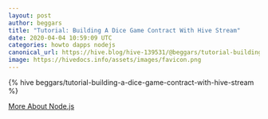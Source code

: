 ```yaml
---
layout: post
author: beggars
title: "Tutorial: Building A Dice Game Contract With Hive Stream"
date: 2020-04-04 10:59:09 UTC
categories: howto dapps nodejs
canonical_url: https://hive.blog/hive-139531/@beggars/tutorial-building-a-dice-game-contract-with-hive-stream
image: https://hivedocs.info/assets/images/favicon.png
---
```

{% hive beggars/tutorial-building-a-dice-game-contract-with-hive-stream %}

[More About Node.js](/nodejs)
